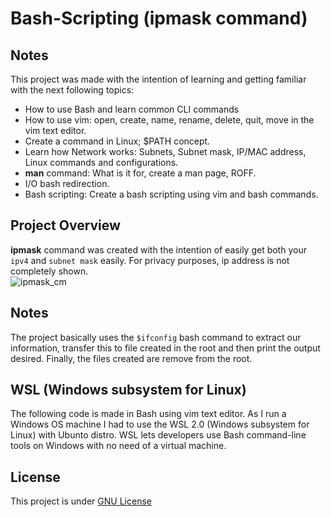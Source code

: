 # Bash-Scripting (ipmask command)

## Notes
This project was made with the intention of learning and getting familiar with the next following topics: <br />

* How to use Bash and learn common CLI commands
* How to use vim: open, create, name, rename, delete, quit, move in the vim text editor.
* Create a command in Linux; $PATH concept. 
* Learn how Network works: Subnets, Subnet mask, IP/MAC address, Linux commands and configurations.
* **man** command: What is it for, create a man page, ROFF.
* I/O bash redirection. 
* Bash scripting: Create a bash scripting using vim and bash commands. <br />

##  Project Overview

**ipmask** command was created with the intention of easily get both your `ipv4` and `subnet mask` easily. For privacy purposes, ip address is not completely shown. <br />
![ipmask_cm](https://github.com/TizianaAndreaOrlando/Bash-Scripting/assets/81337862/11e10dd6-a31e-4ad5-966a-a321345979f5)

## Notes

The project basically uses the `$ifconfig` bash command to extract our information, transfer this to file created in the root and then print the output desired. Finally, the files created are remove from the root. 

## WSL (Windows subsystem for Linux)

The following code is made in Bash using vim text editor. As I run a Windows OS machine I had to use the WSL 2.0 (Windows subsystem for Linux) with Ubunto distro. WSL lets developers use Bash command-line tools on Windows with no need of a virtual machine.  


## License

This project is under [GNU License](https://github.com/TizianaAndreaOrlando/Bash-Scripting/blob/main/LICENSE)


